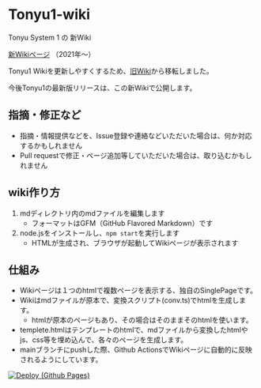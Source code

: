 # Tonyu1-wiki

Tonyu System 1 の 新Wiki

[新Wikiページ](https://makkii-bcr.github.io/Tonyu1-wiki/) （2021年～）

Tonyu1 Wikiを更新しやすくするため、[旧Wiki](http://hoge1e3.sakura.ne.jp/tonyu/wiki/)から移転しました。

今後Tonyu1の最新版リリースは、この新Wikiで公開します。

## 指摘・修正など

- 指摘・情報提供などを、Issue登録や連絡などいただいた場合は、何か対応するかもしれません
- Pull requestで修正・ページ追加等していただいた場合は、取り込むかもしれません

## wiki作り方

1. mdディレクトリ内のmdファイルを編集します
   - フォーマットはGFM（GitHub Flavored Markdown）です
1. node.jsをインストールし、`npm start`を実行します
   - HTMLが生成され、ブラウザが起動してWikiページが表示されます

## 仕組み

- Wikiページは１つのhtmlで複数ページを表示する、独自のSinglePageです。
- Wikiはmdファイルが原本で、変換スクリプト(conv.ts)でhtmlを生成します。
  - htmlが原本のページもあり、その場合はそのままそのhtmlを使います。
- templete.htmlはテンプレートのhtmlで、mdファイルから変換したhtmlやjs、css等を埋め込んで、各々のページを生成します。
- mainブランチにpushした際、Github ActionsでWikiページに自動的に反映されるようにしています。

[![Deploy (Github Pages)](https://github.com/makkii-bcr/Tonyu1-wiki/actions/workflows/ghpages-deploy.yml/badge.svg)](https://github.com/makkii-bcr/Tonyu1-wiki/actions/workflows/ghpages-deploy.yml)
